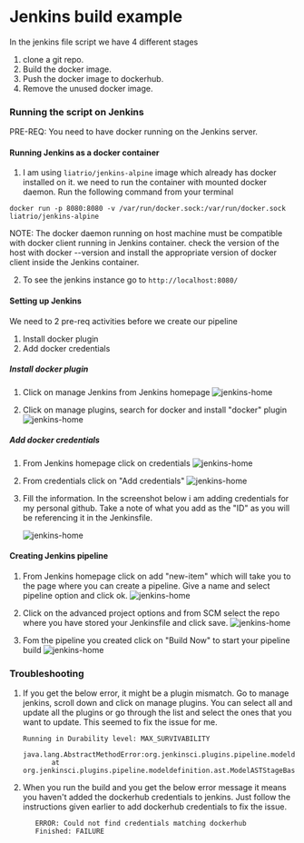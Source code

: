 # Jenkins build example 

In the jenkins file script we have 4 different stages  
1. clone a git repo. 
2. Build the docker image. 
3. Push the docker image to dockerhub.
4. Remove the unused docker image.

### Running the script on Jenkins 

PRE-REQ: You need to have docker running on the Jenkins server.

#### Running Jenkins as a docker container 

1. I am using ```liatrio/jenkins-alpine``` image which already has docker installed on it. 
   we need to run the container with mounted docker daemon. Run the following command from your terminal

```docker run -p 8080:8080 -v /var/run/docker.sock:/var/run/docker.sock liatrio/jenkins-alpine```

NOTE: The docker daemon running on host machine must be compatible with docker client running in Jenkins container. 
check the version of the host with docker --version and install the appropriate version of docker client inside the Jenkins container.

2. To see the jenkins instance go to ```http://localhost:8080/```

#### Setting up Jenkins 

We need to 2 pre-req activities before we create our pipeline 
1. Install docker plugin 
2. Add docker credentials
 
##### Install docker plugin 
1. Click on manage Jenkins from Jenkins homepage 
    ![jenkins-home](images/jenkins-manage.png)

2. Click on manage plugins, search for docker and install "docker" plugin
    ![jenkins-home](images/jenkins-manage-plugin.png)

##### Add docker credentials
1. From Jenkins homepage click on credentials 
    ![jenkins-home](images/jenkins-home.png)

2. From credentials click on "Add credentials"
    ![jenkins-home](images/jenkins-add-cred.png)

3. Fill the information. In the screenshot below i am adding credentials for my personal github. 
   Take a note of what you add as the "ID" as you will be referencing it in the Jenkinsfile.

    ![jenkins-home](images/jenkins-add-cred-docker.png)

#### Creating Jenkins pipeline 
1. From Jenkins homepage click on add "new-item" which will take you to the page where you can create a pipeline. 
    Give a name and select pipeline option and click ok.
    ![jenkins-home](images/jenkins-create-pipeline.png)

2. Click on the advanced project options and from SCM select the repo where you have stored your Jenkinsfile and click save.
    ![jenkins-home](images/jenkins-pipeline.png )

3. Fom the pipeline you created click on "Build Now" to start your pipeline build 
    ![jenkins-home](images/jenkins-build-now.png)


### Troubleshooting

1. If you get the below error, it might be a plugin mismatch. Go to manage jenkins, scroll down and click on manage 
    plugins. You can select all and update all the plugins or go through the list and select the ones that you want to update. 
    This seemed to fix the issue for me.  
   
    ```
    Running in Durability level: MAX_SURVIVABILITY
            java.lang.AbstractMethodError:org.jenkinsci.plugins.pipeline.modeldefinition.validator.ModelValidatorImpl.validateElement(Lorg/jenkinsci/plugins/pipeline/modeldefinition/ast/ModelASTStageBase;)Z
           at org.jenkinsci.plugins.pipeline.modeldefinition.ast.ModelASTStageBase.validate(ModelASTStageBase.java:49)
    ```
2. When you run the build and you get the below error message it means you haven't added the dockerhub credentials to jenkins. 
   Just follow the instructions given earlier to add dockerhub credentials to fix the issue. 

    ```[Pipeline] End of Pipeline
       ERROR: Could not find credentials matching dockerhub
       Finished: FAILURE
   ``` 